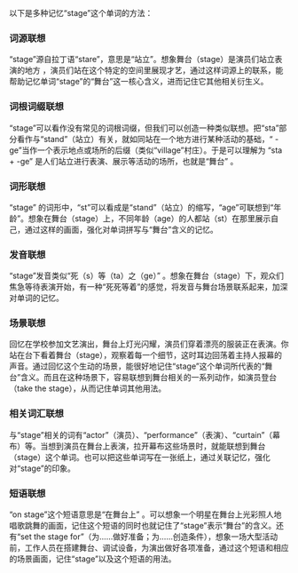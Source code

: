 以下是多种记忆“stage”这个单词的方法：

### 词源联想
“stage”源自拉丁语“stare”，意思是“站立”。想象舞台（stage）是演员们站立表演的地方 ，演员们站在这个特定的空间里展现才艺，通过这样词源上的联系，能帮助记忆单词“stage”的“舞台”这一核心含义，进而记住它其他相关衍生义。

### 词根词缀联想
“stage”可以看作没有常见的词根词缀，但我们可以创造一种类似联想。把“sta”部分看作与“stand”（站立）有关，就如同站在一个地方进行某种活动的基础，“ -ge”当作一个表示地点或场所的后缀（类似“village”村庄）。于是可以理解为 “sta + -ge” 是人们站立进行表演、展示等活动的场所，也就是“舞台” 。

### 词形联想
“stage” 的词形中，“st”可以看成是“stand”（站立）的缩写，“age”可联想到“年龄”。想象在舞台（stage）上，不同年龄（age）的人都站（st）在那里展示自己，通过这样的画面，强化对单词拼写与“舞台”含义的记忆。

### 发音联想
“stage”发音类似“死（s）等（ta）之（ge）” 。想象在舞台（stage）下，观众们焦急等待表演开始，有一种“死死等着”的感觉，将发音与舞台场景联系起来，加深对单词的记忆。

### 场景联想
回忆在学校参加文艺演出，舞台上灯光闪耀，演员们穿着漂亮的服装正在表演。你站在台下看着舞台（stage），观察着每一个细节，这时耳边回荡着主持人报幕的声音。通过回忆这个生动的场景，能很好地记住“stage”这个单词所代表的“舞台”含义。而且在这种场景下，容易联想到舞台相关的一系列动作，如演员登台（take the stage），从而记住单词其他用法。

### 相关词汇联想
与“stage”相关的词有“actor”（演员）、“performance”（表演）、“curtain”（幕布）等。当想到演员在舞台上表演，拉开幕布这些场景时，就能联想到舞台（stage）这个单词。也可以把这些单词写在一张纸上，通过关联记忆，强化对“stage”的印象。

### 短语联想
“on stage”这个短语意思是“在舞台上” 。可以想象一个明星在舞台上光彩照人地唱歌跳舞的画面，记住这个短语的同时也就记住了“stage”表示“舞台”的含义。还有“set the stage for”（为……做好准备；为……创造条件），想象一场大型活动前，工作人员在搭建舞台、调试设备，为演出做好各项准备，通过这个短语和相应的场景画面，记住“stage”以及这个短语的用法。 